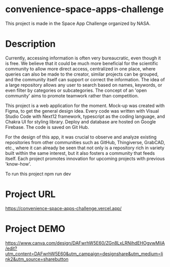 # convenience-space-apps-challenge

This project is made in the Space App Challenge organized by NASA.

# Description

Currently, accessing information is often very bureaucratic, even though it is free. We believe that it could be much more beneficial for the scientific community to allow more direct access, centralized in one place, where queries can also be made to the creator, similar projects can be grouped, and the community itself can support or correct the information. The idea of a large repository allows any user to search based on names, keywords, or even filter by categories or subcategories. The concept of an 'open community' aims to promote teamwork rather than competition.

This project is a web application for the moment. Mock-up was created with Figma, to get the general design idea. Every code was written with Visual Studio Code with Next12 framework, typescript as the coding language, and Chakra UI for styling library. Deploy and database are hosted on Google Firebase. The code is saved on Git Hub.

For the design of this app, it was crucial to observe and analyze existing repositories from other communities such as GitHub, Thingiverse, GrabCAD, etc., where it can already be seen that not only is a repository rich in variety built within the same interest, but it also fosters a community that feeds itself. Each project promotes innovation for upcoming projects with previous 'know-how'.

To run this project
npm run dev

# Project URL

https://convenience-space-apps-challenge.vercel.app/

# Project DEMO

https://www.canva.com/design/DAFwrhW5E60/ZGn8LxLRNihdEHOgvwMIiA/edit?utm_content=DAFwrhW5E60&utm_campaign=designshare&utm_medium=link2&utm_source=sharebutton
